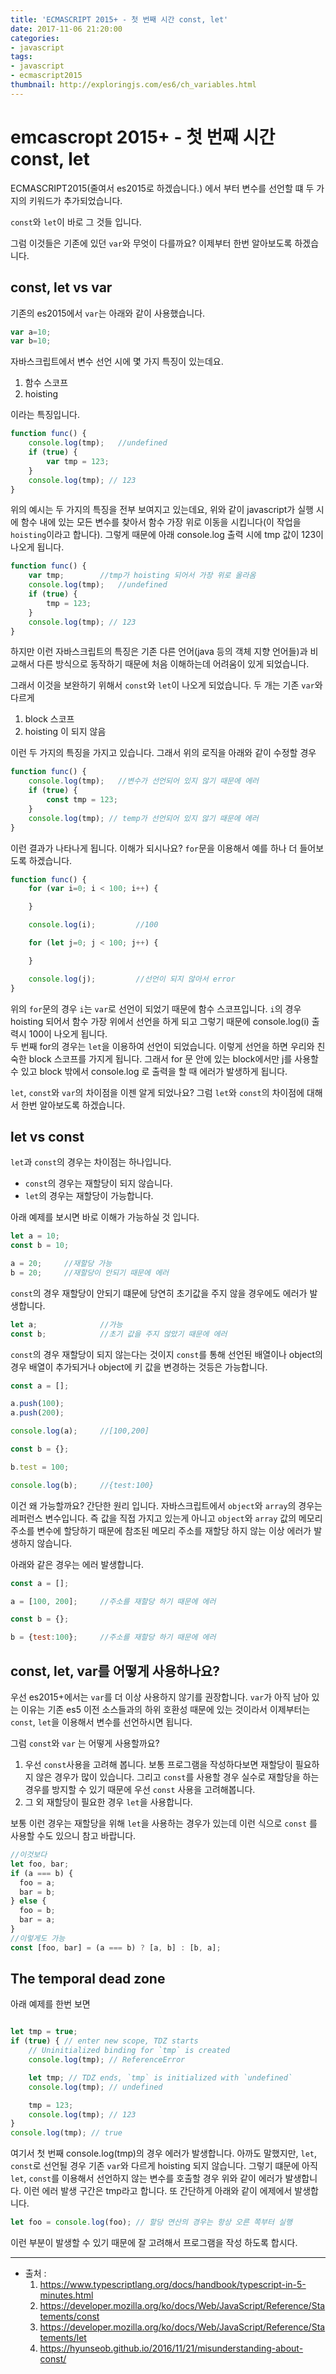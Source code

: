 ```yaml
---
title: 'ECMASCRIPT 2015+ - 첫 번째 시간 const, let'
date: 2017-11-06 21:20:00
categories:
- javascript
tags:
- javascript
- ecmascript2015
thumbnail: http://exploringjs.com/es6/ch_variables.html
---
```

# emcascropt 2015+ - 첫 번째 시간 const, let

ECMASCRIPT2015(줄여서 es2015로 하겠습니다.) 에서 부터 변수를 선언할 떄 두 가지의 키워드가 추가되었습니다.

`const`와 `let`이 바로 그 것들 입니다. 

그럼 이것들은 기존에 있던 `var`와 무엇이 다를까요? 이제부터 한번 알아보도록 하겠습니다.

## const, let vs var

기존의 es2015에서 `var`는 아래와 같이 사용했습니다.

```javascript
var a=10;
var b=10;
```

자바스크립트에서 변수 선언 시에 몇 가지 특징이 있는데요.

1. 함수 스코프
2. hoisting

이라는 특징입니다.

```javascript
function func() {
    console.log(tmp);   //undefined
    if (true) {
        var tmp = 123;
    }
    console.log(tmp); // 123
}
```

위의 예시는 두 가지의 특징을 전부 보여지고 있는데요, 위와 같이 javascript가 실행 시에 함수 내에 있는 모든 변수를 찾아서 함수 가장 위로 이동을 시킵니다(이 작업을 `hoisting`이라고 합니다). 그렇게 때문에 아래 console.log 출력 시에 tmp 값이 123이 나오게 됩니다. 

```javascript
function func() {
    var tmp;        //tmp가 hoisting 되어서 가장 위로 올라옴
    console.log(tmp);   //undefined
    if (true) {
        tmp = 123;
    }
    console.log(tmp); // 123
}
```

하지만 이런 자바스크립트의 특징은 기존 다른 언어(java 등의 객체 지향 언어들)과 비교해서 다른 방식으로 동작하기 때문에 처음 이해하는데 어려움이 있게 되었습니다.

그래서 이것을 보완하기 위해서 `const`와 `let`이 나오게 되었습니다. 두 개는 기존 `var`와 다르게

1. block 스코프
2. hoisting 이 되지 않음

이런 두 가지의 특징을 가지고 있습니다. 그래서 위의 로직을 아래와 같이 수정할 경우

```javascript
function func() {
    console.log(tmp);   //변수가 선언되어 있지 않기 때문에 에러
    if (true) {
        const tmp = 123;
    }
    console.log(tmp); // temp가 선언되어 있지 않기 때문에 에러
}
```

이런 결과가 나타나게 됩니다. 이해가 되시나요? `for`문을 이용해서 예를 하나 더 들어보도록 하겠습니다.

```javascript
function func() {
    for (var i=0; i < 100; i++) {

    }

    console.log(i);         //100

    for (let j=0; j < 100; j++) {

    }

    console.log(j);         //선언이 되지 않아서 error
}

```
위의 `for`문의 경우 `i`는 `var`로 선언이 되었기 때문에 함수 스코프입니다. `i`의 경우 hoisting 되어서 함수 가장 위에서 선언을 하게 되고 그렇기 때문에 console.log(i) 출력시 100이 나오게 됩니다.   
두 번째 for의 경우는 `let`을 이용하여 선언이 되었습니다. 이렇게 선언을 하면 우리와 친숙한 block 스코프를 가지게 됩니다. 그래서 for 문 안에 있는 block에서만 j를 사용할 수 있고 block 밖에서 console.log 로 출력을 할 때 에러가 발생하게 됩니다.

`let`, `const`와 `var`의 차이점을 이젠 알게 되었나요? 그럼 `let`와 `const`의 차이점에 대해서 한번 알아보도록 하겠습니다.

## let vs const

`let`과 `const`의 경우는 차이점는 하나입니다.

- `const`의 경우는 재할당이 되지 않습니다.
- `let`의 경우는 재할당이 가능합니다.

아래 예제를 보시면 바로 이해가 가능하실 것 입니다.

```javascript
let a = 10;
const b = 10;

a = 20;     //재할당 가능
b = 20;     //재할당이 안되기 때문에 에러
```

`const`의 경우 재할당이 안되기 떄문에 당연히 초기값을 주지 않을 경우에도 에러가 발생합니다.

```javascript
let a;              //가능
const b;            //초기 값을 주지 않았기 때문에 에러
```

`const`의 경우 재할당이 되지 않는다는 것이지 `const`를 통해 선언된 배열이나 object의 경우 배열이 추가되거나 object에 키 값을 변경하는 것등은 가능합니다.

```javascript
const a = [];

a.push(100);
a.push(200);

console.log(a);     //[100,200]

const b = {};

b.test = 100;

console.log(b);     //{test:100}

```

이건 왜 가능할까요? 간단한 원리 입니다. 자바스크립트에서 `object`와 `array`의 경우는 레퍼런스 변수입니다. 즉 값을 직접 가지고 있는게 아니고 `object`와 `array` 값의 메모리 주소를 변수에 할당하기 때문에 참조된 메모리 주소를 재할당 하지 않는 이상 에러가 발생하지 않습니다.

아래와 같은 경우는 에러 발생합니다.

```javascript
const a = [];

a = [100, 200];     //주소를 재할당 하기 때문에 에러

const b = {};

b = {test:100};     //주소를 재할당 하기 때문에 에러
```

## const, let, var를 어떻게 사용하나요?

우선 es2015+에서는 `var`를 더 이상 사용하지 않기를 권장합니다. `var`가 아직 남아 있는 이유는 기존 es5 이전 소스들과의 하위 호환성 때문에 있는 것이라서 이제부터는 `const`, `let`을 이용해서 변수를 선언하시면 됩니다.

그럼 `const`와 `var` 는 어떻게 사용할까요?

1. 우선 `const`사용을 고려해 봅니다. 보통 프로그램을 작성하다보면 재할당이 필요하지 않은 경우가 많이 있습니다. 그리고 `const`를 사용할 경우 실수로 재할당을 하는 경우를 방지할 수 있기 때문에 우선 `const` 사용을 고려해봅니다.
2. 그 외 재할당이 필요한 경우 `let`을 사용합니다.

보통 이런 경우는 재할당을 위해 `let`을 사용하는 경우가 있는데 이런 식으로 `const` 를 사용할 수도 있으니 참고 바랍니다.

```javascript
//이것보다
let foo, bar;
if (a === b) {
  foo = a;
  bar = b;
} else {
  foo = b;
  bar = a;
}
//이렇게도 가능
const [foo, bar] = (a === b) ? [a, b] : [b, a];
```

## The temporal dead zone

아래 예제를 한번 보면

```javascript

let tmp = true;
if (true) { // enter new scope, TDZ starts
    // Uninitialized binding for `tmp` is created
    console.log(tmp); // ReferenceError

    let tmp; // TDZ ends, `tmp` is initialized with `undefined`
    console.log(tmp); // undefined

    tmp = 123;
    console.log(tmp); // 123
}
console.log(tmp); // true

```
여기서 첫 번째 console.log(tmp)의 경우 에러가 발생합니다. 아까도 말했지만, `let`, `const`로 선언될 경우 기존 `var`와 다르게 hoisting 되지 않습니다. 그렇기 떄문에 아직 `let`, `const`를 이용해서 선언하지 않는 변수를 호출할 경우 위와 같이 에러가 발생합니다. 이런 에러 발생 구간은 tmp라고 합니다. 또 간단하게 아래와 같이 에제에서 발생합니다.

```javascript
let foo = console.log(foo); // 할당 연산의 경우는 항상 오른 쪽부터 실행
```

이런 부분이 발생할 수 있기 때문에 잘 고려해서 프로그램을 작성 하도록 합시다.

---
- 출처 :
  1. https://www.typescriptlang.org/docs/handbook/typescript-in-5-minutes.html
  2. https://developer.mozilla.org/ko/docs/Web/JavaScript/Reference/Statements/const
  3. https://developer.mozilla.org/ko/docs/Web/JavaScript/Reference/Statements/let
  4. https://hyunseob.github.io/2016/11/21/misunderstanding-about-const/